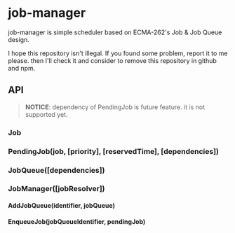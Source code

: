 # job-manager

job-manager is simple scheduler based on ECMA-262's Job & Job Queue design.

I hope this repository isn't illegal.
If you found some problem, report it to me please.
then I'll check it and consider to remove this repository in github and npm.

## API

> **NOTICE**: dependency of PendingJob is future feature. it is not supported yet.

### Job

### PendingJob(job, \[priority], \[reservedTime], \[dependencies])

### JobQueue(\[dependencies])

### JobManager(\[jobResolver])

#### AddJobQueue(identifier, jobQueue)

#### EnqueueJob(jobQueueIdentifier, pendingJob)

